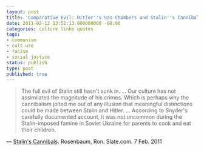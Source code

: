 ```yaml
---
layout: post
title: 'Comparative Evil: Hitler''s Gas Chambers and Stalin''s Cannibalism'
date: 2011-02-12 13:52:13.000000000 -08:00
categories: culture links quotes
tags:
- communism
- cult.ure
- facism
- social justice
status: publish
type: post
published: true
---
```

> The full evil of Stalin still hasn't sunk in. … Our culture has not assimilated the magnitude of his crimes. Which is perhaps why the cannibalism jolted me out of any illusion that meaningful distinctions could be made between Stalin and Hitler. … According to Snyder's carefully documented account, it was not uncommon during the Stalin-imposed famine in Soviet Ukraine for parents to cook and eat their children.

&mdash; [Stalin's Cannibals](http://slate.me/gYwgtL). Rosenbaum, Ron. Slate.com. 7 Feb. 2011
